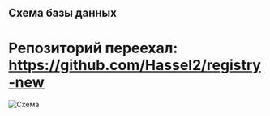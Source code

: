 ## Схема базы данных
# Репозиторий переехал: https://github.com/Hassel2/registry-new  
![Схема](https://raw.githubusercontent.com/Hassel2/registry/main/333.png "Орк")
